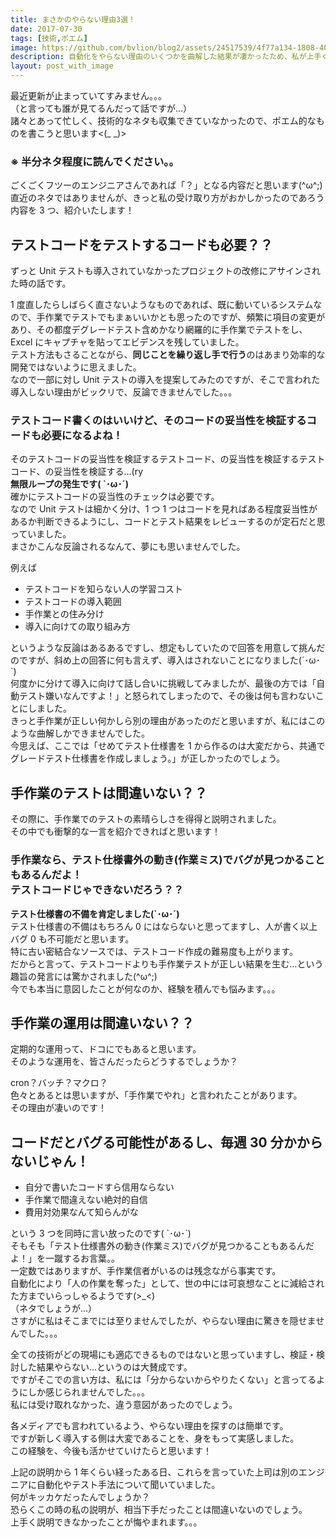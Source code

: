 ```yaml
---
title: まさかのやらない理由3選！
date: 2017-07-30
tags: [技術,ポエム]
image: https://github.com/bvlion/blog2/assets/24517539/4f77a134-1808-40ab-ae35-2663502a3739
description: 自動化をやらない理由のいくつかを曲解した結果が凄かったため、私が上手く説明できなかった反省も含め紹介させて頂ければと思います。
layout: post_with_image
---
```


最近更新が止まっていてすみません。。。  
（と言っても誰が見てるんだって話ですが…）  
諸々とあって忙しく、技術的なネタも収集できていなかったので、ポエム的なものを書こうと思います<(_ _)>

<h3 class="dark-red">※ 半分ネタ程度に読んでください。。</h3>

ごくごくフツーのエンジニアさんであれば「？」となる内容だと思います(^ω^;)  
直近のネタではありませんが、きっと私の受け取り方がおかしかったのであろう内容を 3 つ、紹介いたします！

## テストコードをテストするコードも必要？？

ずっと Unit テストも導入されていなかったプロジェクトの改修にアサインされた時の話です。

1 度直したらしばらく直さないようなものであれば、既に動いているシステムなので、手作業でテストでもまぁいいかとも思ったのですが、頻繁に項目の変更があり、その都度デグレードテスト含めかなり網羅的に手作業でテストをし、Excel にキャプチャを貼ってエビデンスを残していました。  
テスト方法もさることながら、**同じことを繰り返し手で行う**のはあまり効率的な開発ではないように思えました。  
なので一部に対し Unit テストの導入を提案してみたのですが、そこで言われた導入しない理由がビックリで、反論できませんでした。。。

### テストコード書くのはいいけど、そのコードの妥当性を検証するコードも必要になるよね！

そのテストコードの妥当性を検証するテストコード、の妥当性を検証するテストコード、の妥当性を検証する…(ry  
**無限ループの発生です( `･ω･´)**  
確かにテストコードの妥当性のチェックは必要です。  
なので Unit テストは細かく分け、1 つ 1 つはコードを見ればある程度妥当性があるか判断できるようにし、コードとテスト結果をレビューするのが定石だと思っていました。  
まさかこんな反論されるなんて、夢にも思いませんでした。

例えば

- テストコードを知らない人の学習コスト
- テストコードの導入範囲
- 手作業との住み分け
- 導入に向けての取り組み方

というような反論はあるあるですし、想定もしていたので回答を用意して挑んだのですが、斜め上の回答に何も言えず、導入はされないことになりました(´･ω･`)  
何度かに分けて導入に向けて話し合いに挑戦してみましたが、最後の方では「自動テスト嫌いなんですよ！」と怒られてしまったので、その後は何も言わないことにしました。  
きっと手作業が正しい何かしら別の理由があったのだと思いますが、私にはこのような曲解しかできませんでした。  
今思えば、ここでは「せめてテスト仕様書を 1 から作るのは大変だから、共通でグレードテスト仕様書を作成しましょう。」が正しかったのでしょう。

## 手作業のテストは間違いない？？

その際に、手作業でのテストの素晴らしさを得得と説明されました。  
その中でも衝撃的な一言を紹介できればと思います！

<h3>手作業なら、テスト仕様書外の動き(作業ミス)でバグが見つかることもあるんだよ！<br>テストコードじゃできないだろう？？</h3>

**テスト仕様書の不備を肯定しました(`･ω･´)**  
テスト仕様書の不備はもちろん 0 にはならないと思ってますし、人が書く以上バグ 0 も不可能だと思います。  
特に古い密結合なソースでは、テストコード作成の難易度も上がります。  
だからと言って、テストコードよりも手作業テストが正しい結果を生む…という趣旨の発言には驚かされました(^ω^;)  
今でも本当に意図したことが何なのか、経験を積んでも悩みます。。。

## 手作業の運用は間違いない？？

定期的な運用って、ドコにでもあると思います。  
そのような運用を、皆さんだったらどうするでしょうか？

cron？バッチ？マクロ？  
色々とあるとは思いますが、「手作業でやれ」と言われたことがあります。  
その理由が凄いのです！

## コードだとバグる可能性があるし、毎週 30 分かからないじゃん！

- 自分で書いたコードすら信用ならない
- 手作業で間違えない絶対的自信
- 費用対効果なんて知らんがな

という 3 つを同時に言い放ったのです( `･ω･´)  
そもそも「テスト仕様書外の動き(作業ミス)でバグが見つかることもあるんだよ！」を一蹴するお言葉。。  
一定数ではありますが、手作業信者がいるのは残念ながら事実です。  
自動化により「人の作業を奪った」として、世の中には可哀想なことに減給された方までいらっしゃるようです(>_<)  
（ネタでしょうが…）  
さすがに私はそこまでには至りませんでしたが、やらない理由に驚きを隠せませんでした。。。

全ての技術がどの現場にも適応できるものではないと思っていますし、検証・検討した結果やらない…というのは大賛成です。  
ですがそこでの言い方は、私には「分からないからやりたくない」と言ってるようにしか感じられませんでした。。。  
私には受け取れなかった、違う意図があったのでしょう。

各メディアでも言われているよう、やらない理由を探すのは簡単です。  
ですが新しく導入する側は大変であることを、身をもって実感しました。  
この経験を、今後も活かせていけたらと思います！

上記の説明から 1 年くらい経ったある日、これらを言っていた上司は別のエンジニアに自動化やテスト手法について聞いていました。  
何がキッカケだったんでしょうか？  
恐らくこの時の私の説明が、相当下手だったことは間違いないのでしょう。  
上手く説明できなかったことが悔やまれます。。。